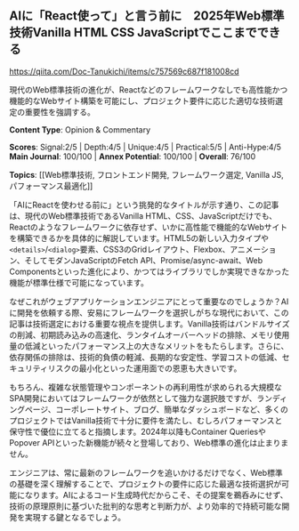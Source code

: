 ## AIに「React使って」と言う前に　2025年Web標準技術Vanilla HTML CSS JavaScriptでここまでできる

https://qiita.com/Doc-Tanukichi/items/c757569c687f181008cd

現代のWeb標準技術の進化が、Reactなどのフレームワークなしでも高性能かつ機能的なWebサイト構築を可能にし、プロジェクト要件に応じた適切な技術選定の重要性を強調する。

**Content Type**: Opinion & Commentary

**Scores**: Signal:2/5 | Depth:4/5 | Unique:4/5 | Practical:5/5 | Anti-Hype:4/5
**Main Journal**: 100/100 | **Annex Potential**: 100/100 | **Overall**: 76/100

**Topics**: [[Web標準技術, フロントエンド開発, フレームワーク選定, Vanilla JS, パフォーマンス最適化]]

「AIにReactを使わせる前に」という挑発的なタイトルが示す通り、この記事は、現代のWeb標準技術であるVanilla HTML、CSS、JavaScriptだけでも、Reactのようなフレームワークに依存せず、いかに高性能で機能的なWebサイトを構築できるかを具体的に解説しています。HTML5の新しい入力タイプや`<details>`/`<dialog>`要素、CSS3のGridレイアウト、Flexbox、アニメーション、そしてモダンJavaScriptのFetch API、Promise/async-await、Web Componentsといった進化により、かつてはライブラリでしか実現できなかった機能が標準仕様で可能になっています。

なぜこれがウェブアプリケーションエンジニアにとって重要なのでしょうか？AIに開発を依頼する際、安易にフレームワークを選択しがちな現代において、この記事は技術選定における重要な視点を提供します。Vanilla技術はバンドルサイズの削減、初期読み込みの高速化、ランタイムオーバーヘッドの排除、メモリ使用量の低減といったパフォーマンス上の大きなメリットをもたらします。さらに、依存関係の排除は、技術的負債の軽減、長期的な安定性、学習コストの低減、セキュリティリスクの最小化といった運用面での恩恵も大きいです。

もちろん、複雑な状態管理やコンポーネントの再利用性が求められる大規模なSPA開発においてはフレームワークが依然として強力な選択肢ですが、ランディングページ、コーポレートサイト、ブログ、簡単なダッシュボードなど、多くのプロジェクトではVanilla技術で十分に要件を満たし、むしろパフォーマンスと保守性で優位に立てると指摘します。2024年以降もContainer QueriesやPopover APIといった新機能が続々と登場しており、Web標準の進化は止まりません。

エンジニアは、常に最新のフレームワークを追いかけるだけでなく、Web標準の基礎を深く理解することで、プロジェクトの要件に応じた最適な技術選択が可能になります。AIによるコード生成時代だからこそ、その提案を鵜呑みにせず、技術の原理原則に基づいた批判的な思考と判断力が、より効率的で持続可能な開発を実現する鍵となるでしょう。